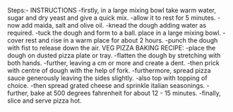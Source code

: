 Steps:-
INSTRUCTIONS
-firstly, in a large mixing bowl take warm water, sugar and dry yeast and give a quick mix.
-allow it to rest for 5 minutes.
-now add maida, salt and olive oil.
-knead the dough adding water as required.
-tuck the dough and form to a ball. place in a large mixing bowl.
-cover rest and rise in a warm place for about 2 hours.
-punch the dough with fist to release down the air.
VEG PIZZA BAKING RECIPE:
-place the dough on dusted pizza plate or tray.
-flatten the dough by stretching with both hands.
-further, leaving a cm or more and create a dent.
-then prick with centre of dough with the help of fork.
-furthermore, spread pizza sauce generously leaving the sides slightly.
-also top with topping of choice.
-then spread grated cheese and sprinkle italian seasonings.
-further, bake at 500 degrees fahrenheit for about 12 - 15 minutes.
-finally, slice and serve pizza hot.